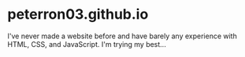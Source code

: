 # peterron03.github.io
I've never made a website before and have barely any experience with HTML, CSS, and JavaScript. I'm trying my best...
